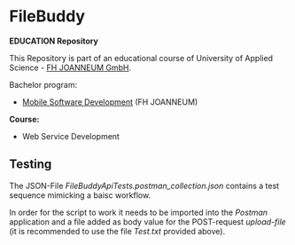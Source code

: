 # FileBuddy

**EDUCATION Repository**

This Repository is part of an educational course of University of Applied Science - [FH JOANNEUM GmbH](https://www.fh-joanneum.at).

Bachelor program:

- [Mobile Software Development](<[https://www.fh-joanneum.at/mobile-software-development/bachelor/im-studium/das-studium/](https://www.fh-joanneum.at/mobile-software-development/bachelor/)>) (FH JOANNEUM)

**Course:**

- Web Service Development

## Testing 
The JSON-File _FileBuddyApiTests.postman_collection.json_ 
contains a test sequence mimicking a baisc workflow. 

In order for the script to work it needs to be imported into the _Postman_ application
and a file added as body value for the POST-request _upload-file_ (it is recommended to use the file _Test.txt_ provided above).